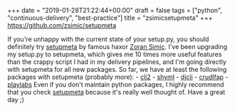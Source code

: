 +++
date = "2019-01-28T21:22:44+00:00"
draft = false
tags = ["python", "continuous-delivery", "best-practice"]
title = "zsimicsetupmeta"
+++
https://github.com/zsimic/setupmeta

If you're unhappy with the current state of your setup.py, you should definitely try [setupmeta](https://github.com/zsimic/setupmeta) by famous haxor [Zoran Simic](https://github.com/zsimic). I've been upgrading my setup.py to setupmeta, which gives me 10 times more useful features than the crappy script I had in my delivery pipelines, and I'm going directly with setupmeta for all new packages. So far, we have at least the following packages with setupmeta (probably more): \- [cli2](https://yourlabs.io/oss/cli2) \- [shyml](https://yourlabs.io/oss/shyml) \- [djcli](https://yourlabs.io/oss/djcli) \- [crudlfap](https://yourlabs.io/oss/crudlfap) \- [playlabs](https://yourlabs.io/oss/playlabs) Even if you don't maintain python packages, I highly recommend that you check [setupmeta](https://github.com/zsimic/setupmeta) because it's really well thought of. Have a great day ;)
